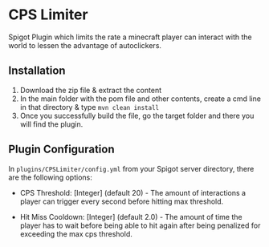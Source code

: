 # CPS Limiter

Spigot Plugin which limits the rate a minecraft player can interact with the world to lessen the advantage of autoclickers.

## Installation

1) Download the zip file & extract the content
2) In the main folder with the pom file and other contents, create a cmd line in that directory & type `mvn clean install`
3) Once you successfully build the file, go the target folder and there you will find the plugin.


## Plugin Configuration

In `plugins/CPSLimiter/config.yml` from your Spigot server directory, there are the following options:

- CPS Threshold: [Integer] (default 20) - The amount of interactions a player can trigger every second before hitting max threshold.

- Hit Miss Cooldown: [Integer] (default 2.0) - The amount of time the player has to wait before being able to hit again after being penalized for exceeding the max cps threshold.


